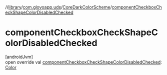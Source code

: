 //[library](../../../index.md)/[com.glovoapp.uds](../index.md)/[CoreDarkColorScheme](index.md)/[componentCheckboxCheckShapeColorDisabledChecked](component-checkbox-check-shape-color-disabled-checked.md)

# componentCheckboxCheckShapeColorDisabledChecked

[androidJvm]\
open override val [componentCheckboxCheckShapeColorDisabledChecked](component-checkbox-check-shape-color-disabled-checked.md): [Color](https://developer.android.com/reference/kotlin/androidx/compose/ui/graphics/Color.html)
